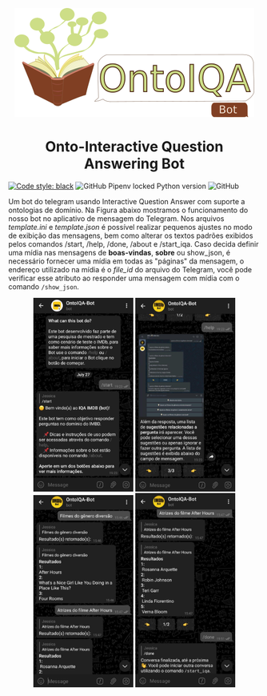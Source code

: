 

<p align="center">
  <img src="logos/logo-text/png/ontoiqa-logo-text_480.png">
</p>
<h1 align="center">Onto-Interactive Question Answering Bot </h1> 

[![Code style: black](https://img.shields.io/badge/code%20style-black-000000.svg)](https://github.com/psf/black)
![GitHub Pipenv locked Python version](https://img.shields.io/github/pipenv/locked/python-version/JessicaSosua/OntoIQA-Bot?style=flat-square)
![GitHub](https://img.shields.io/github/license/JessicaSousa/OntoIQA-Bot?style=flat-square)


Um bot do telegram usando Interactive Question Answer com suporte a ontologias de domínio. Na Figura abaixo mostramos o funcionamento do nosso bot no aplicativo de mensagem do Telegram. Nos arquivos *template.ini* e *template.json* é possível realizar pequenos ajustes no modo de exibição das mensagens, bem como alterar os textos padrões exibidos pelos comandos /start, /help, /done, /about e /start_iqa. Caso decida definir uma mídia nas mensagens de **boas-vindas**, **sobre** ou show_json, é necessário fornecer uma mídia em todas as "páginas" da mensagem, o endereço utilizado na mídia é o *file_id* do arquivo do Telegram, você pode verificar esse atributo ao responder uma mensagem com mídia com o comando `/show_json`.

<p align="center">
  <img src="imgs/fig3" width="200" />
  <img src="imgs/fig4" width="200" /> 
  <img src="imgs/fig2" width="200" />
  <img src="imgs/fig1" width="200" />
</p>





